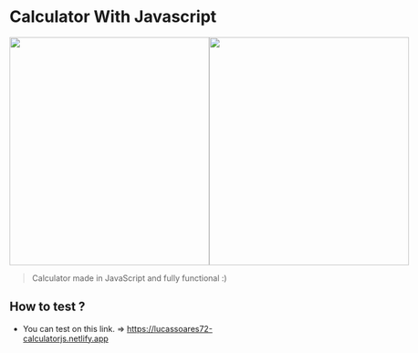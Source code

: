 # Calculator With Javascript

<div style="display: flex; flex-direction: row;">
  <img src="https://github.com/lucassoares72/Calculator/blob/Main/github/project-image1.png" width="350px" height="400px"/>
  <img style="margin-right: 100px;" src="https://github.com/lucassoares72/Calculator/blob/Main/github/project-image2.png" width="350px" height=400px"/>
</div>

> Calculator made in JavaScript and fully functional :)
                                                                                                                                                     
                                                                                                                                                   
## How to test ?
* You can test on this link. => https://lucassoares72-calculatorjs.netlify.app
                                                                                                                                                    
